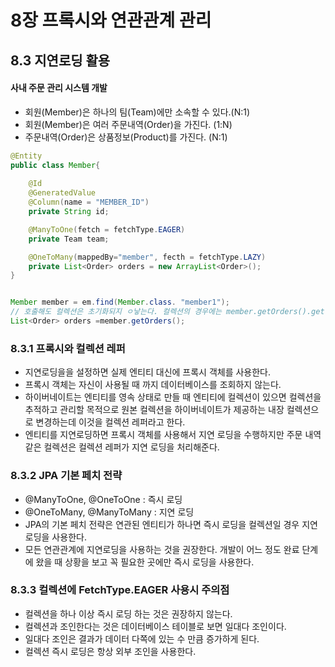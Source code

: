 # 8장 프록시와 연관관계 관리 
## 8.3 지연로딩 활용 
#### 사내 주문 관리 시스템 개발 
- 회원(Member)은 하나의 팀(Team)에만 소속할 수 있다.(N:1) 
- 회원(Member)은 여러 주문내역(Order)을 가진다. (1:N) 
- 주문내역(Order)은 상품정보(Product)를 가진다. (N:1)

```java
@Entity 
public class Member{
    
    @Id
    @GeneratedValue 
    @Column(name = "MEMBER_ID")
    private String id; 

    @ManyToOne(fetch = fetchType.EAGER)
    private Team team; 

    @OneToMany(mappedBy="member", fecth = fetchType.LAZY) 
    private List<Order> orders = new ArrayList<Order>();
}


Member member = em.find(Member.class. "member1");
// 호출해도 컬렉션은 초기화되지 ㅇ낳는다. 컬렉션의 경우에는 member.getOrders().get(0) 처럼 컬렉션에 실제 데이터를 조회할 때 데이터베이스에서 초기화 한다. 
List<Order> orders =member.getOrders();

```

### 8.3.1 프록시와 컬렉션 레퍼 
- 지연로딩을을 설정하면 실제 엔티티 대신에 프록시 객체를 사용한다. 
- 프록시 객체는 자신이 사용될 때 까지 데이터베이스를 조회하지 않는다. 
- 하이버네이트는 엔티티를 영속 상태로 만들 때 엔티티에 컬렉션이 있으면 컬렉션을 추적하고 관리할 목적으로 원본 컬렉션을 하이버네이트가 제공하는 내장 컬렉션으로 변경하는데 이것을 컬렉션 레퍼라고 한다. 
- 엔티티를 지연로딩하면 프록시 객체를 사용해서 지연 로딩을 수행하지만 주문 내역 같은 컬렉션은 컬렉션 레퍼가 지연 로딩을 처리해준다. 

### 8.3.2 JPA 기본 페치 전략 
- @ManyToOne, @OneToOne : 즉시 로딩 
- @OneToMany, @ManyToMany : 지연 로딩 
- JPA의 기본 페치 전략은 연관된 엔티티가 하나면 즉시 로딩을 컬렉션일 경우 지연 로딩을 사용한다. 
- 모든 연관관계에 지연로딩을 사용하는 것을 권장한다. 개발이 어느 정도 완료 단계에 왔을 때 상황을 보고 꼭 필요한 곳에만 즉시 로딩을 사용한다. 


### 8.3.3 컬렉션에 FetchType.EAGER 사용시 주의점 
- 컬렉션을 하나 이상 즉시 로딩 하는 것은 권장하지 않는다. 
- 컬렉션과 조인한다는 것은 데이터베이스 테이블로 보면 일대다 조인이다. 
- 일대다 조인은 결과가 데이터 다쪽에 있는 수 만큼 증가하게 된다. 
- 컬렉션 즉시 로딩은 항상 외부 조인을 사용한다.
